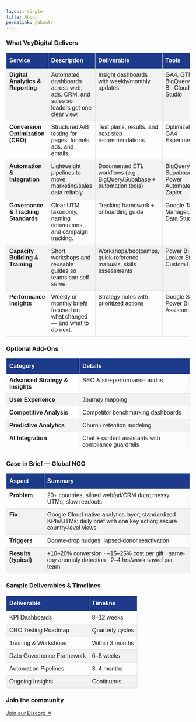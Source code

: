 ```yaml
---
layout: single
title: About
permalink: /about/
---
```


<!-- your About content and tables go here -->

<h3>What VeyDigital Delivers</h3>

<style>
  /* Base table style */
  table.vd-plain {
    font-family: Arial, Helvetica, sans-serif;
    border-collapse: collapse;
    width: 100%;
    table-layout: auto;              /* natural sizing (no scroll) */
    margin: 0 0 1.25rem 0;
  }
  table.vd-plain td, table.vd-plain th {
    border: 1px solid #ddd;
    padding: 8px;
    vertical-align: top;
    white-space: normal;             /* wrap text, don’t cut it off */
    word-break: normal;
    hyphens: auto;
  }
  table.vd-plain tr:nth-child(even) { background-color: #f2f2f2; }
  table.vd-plain tr:hover { background-color: #ddd; }
  table.vd-plain th {
    padding-top: 12px;
    padding-bottom: 12px;
    text-align: left;
    background-color: #1E3A8A;       /* VeyDigital deep blue */
    color: #fff;
    font-weight: 700;
  }

  /* Widen ONLY the Deliveres table on desktop */
  @media (min-width: 1024px) {
    table.vd-delivers-wide {
      position: relative;
      left: 50%;
      transform: translateX(-50%);   /* center on viewport */
      width: min(1400px, 96vw);      /* wider, but never beyond screen */
      max-width: 1400px;
    }
  }
</style>

<table class="vd-plain vd-delivers-wide">
  <tr>
    <th>Service</th>
    <th>Description</th>
    <th>Deliverable</th>
    <th>Tools</th>
  </tr>
  <tr>
    <td><strong>Digital Analytics &amp; Reporting</strong></td>
    <td>Automated dashboards across web, ads, CRM, and sales so leaders get one clear view.</td>
    <td>Insight dashboards with weekly/monthly updates</td>
    <td>GA4, GTM, BigQuery, Power BI, Cloud BI Studio</td>
  </tr>
  <tr>
    <td><strong>Conversion Optimization (CRO)</strong></td>
    <td>Structured A/B testing for pages, funnels, ads, and emails.</td>
    <td>Test plans, results, and next-step recommendations</td>
    <td>Optimizely/VWO, GA4 Experiments</td>
  </tr>
  <tr>
    <td><strong>Automation &amp; Integration</strong></td>
    <td>Lightweight pipelines to move marketing/sales data reliably.</td>
    <td>Documented ETL workflows (e.g., BigQuery/Supabase + automation tools)</td>
    <td>BigQuery, Supabase, Power Automate, Zapier</td>
  </tr>
  <tr>
    <td><strong>Governance &amp; Tracking Standards</strong></td>
    <td>Clear UTM taxonomy, naming conventions, and campaign tracking.</td>
    <td>Tracking framework + onboarding guide</td>
    <td>Google Tag Manager, GA4, Data Studio</td>
  </tr>
  <tr>
    <td><strong>Capacity Building &amp; Training</strong></td>
    <td>Short workshops and reusable guides so teams can self-serve.</td>
    <td>Workshops/bootcamps, quick-reference manuals, skills assessments</td>
    <td>Power BI, Looker Studio, Custom LMS</td>
  </tr>
  <tr>
    <td><strong>Performance Insights</strong></td>
    <td>Weekly or monthly briefs focused on what changed — and what to do next.</td>
    <td>Strategy notes with prioritized actions</td>
    <td>Google Sheets, Power BI, AI Assistant</td>
  </tr>
</table>

<h3>Optional Add-Ons</h3>

<table class="vd-plain">
  <thead>
    <tr>
      <th>Category</th>
      <th>Details</th>
    </tr>
  </thead>
  <tbody>
    <tr><td><strong>Advanced Strategy &amp; Insights</strong></td><td>SEO &amp; site-performance audits</td></tr>
    <tr><td><strong>User Experience</strong></td><td>Journey mapping</td></tr>
    <tr><td><strong>Competitive Analysis</strong></td><td>Competitor benchmarking dashboards</td></tr>
    <tr><td><strong>Predictive Analytics</strong></td><td>Churn / retention modeling</td></tr>
    <tr><td><strong>AI Integration</strong></td><td>Chat + content assistants with compliance guardrails</td></tr>
  </tbody>
</table>

<h3>Case in Brief — Global NGO</h3>

<table class="vd-plain">
  <thead>
    <tr>
      <th>Aspect</th>
      <th>Summary</th>
    </tr>
  </thead>
  <tbody>
    <tr><td><strong>Problem</strong></td><td>20+ countries, siloed web/ad/CRM data; messy UTMs; slow readouts</td></tr>
    <tr><td><strong>Fix</strong></td><td>Google Cloud-native analytics layer; standardized KPIs/UTMs; daily brief with one key action; secure country-level views</td></tr>
    <tr><td><strong>Triggers</strong></td><td>Donate-drop nudges; lapsed-donor reactivation</td></tr>
    <tr><td><strong>Results (typical)</strong></td><td>+10–20% conversion · –15–25% cost per gift · same-day anomaly detection · 2–4 hrs/week saved per team</td></tr>
  </tbody>
</table>

<h3>Sample Deliverables &amp; Timelines</h3>

<table class="vd-plain">
  <thead>
    <tr>
      <th>Deliverable</th>
      <th>Timeline</th>
    </tr>
  </thead>
  <tbody>
    <tr><td>KPI Dashboards</td><td>8–12 weeks</td></tr>
    <tr><td>CRO Testing Roadmap</td><td>Quarterly cycles</td></tr>
    <tr><td>Training &amp; Workshops</td><td>Within 3 months</td></tr>
    <tr><td>Data Governance Framework</td><td>6–8 weeks</td></tr>
    <tr><td>Automation Pipelines</td><td>3–4 months</td></tr>
    <tr><td>Ongoing Insights</td><td>Continuous</td></tr>
  </tbody>
</table>

<h3>Join the community</h3>
<p><a href="https://discord.gg/yourInvite">Join our Discord ↗</a></p>

